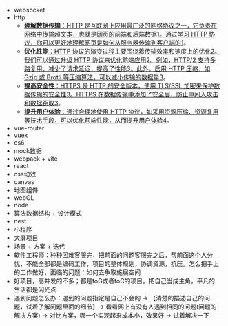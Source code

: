 - websocket
- http
  - [**理解数据传输**：HTTP 是互联网上应用最广泛的网络协议之一，它负责在网络中传输超文本，也就是网页的前端和后端数据](https://cloud.baidu.com/article/3174543)[1](https://cloud.baidu.com/article/3174543)[。通过学习 HTTP 协议，你可以更好地理解网页是如何从服务器传输到客户端的](https://cloud.baidu.com/article/3174543)[1](https://cloud.baidu.com/article/3174543)。
  - [**优化性能**：HTTP 协议的演变过程主要围绕着传输效率和速度上的优化](https://blog.csdn.net/fegus/article/details/126301662)[2](https://blog.csdn.net/fegus/article/details/126301662)[。我们可以通过升级 HTTP 协议来优化前端应用](https://blog.csdn.net/fegus/article/details/126301662)[2](https://blog.csdn.net/fegus/article/details/126301662)[。例如，HTTP/2 支持多路复用，减少了请求延迟，提高了性能](https://cloud.baidu.com/article/3174543)[3](https://bing.com/search?q=前端学习http协议的应用场合和优化)[。此外，启用 HTTP 压缩，如 Gzip 或 Brotli 等压缩算法，可以减小传输的数据量](https://cloud.baidu.com/article/3174543)[3](https://bing.com/search?q=前端学习http协议的应用场合和优化)。
  - [**提高安全性**：HTTPS 是 HTTP 的安全版本，使用 TLS/SSL 加密来保护数据传输的安全性](https://cloud.baidu.com/article/3174543)[3](https://bing.com/search?q=前端学习http协议的应用场合和优化)[。HTTPS 在数据传输中添加了安全层，防止中间人攻击和数据窃取](https://cloud.baidu.com/article/3174543)[3](https://bing.com/search?q=前端学习http协议的应用场合和优化)。
  - [**提升用户体验**：通过合理地使用 HTTP 协议，如采用资源压缩、资源复用等技术手段，可以优化前端性能，从而提升用户体验](https://segmentfault.com/a/1190000020187933)[4](https://segmentfault.com/a/1190000020187933)。
- vue-router
- vuex
- es6
- mock数据
- webpack + vite
- react
- css动效
- canvas
- 地图组件
- webGL
- node
- 算法数据结构 + 设计模式
- nest
- 小程序
- 大屏项目
- 场景 + 方案 + 迭代
- 软件工程师：种种困难客服完，把前面的问题客服完之后，帮前面这个人分忧，不能全部都是编码工作，项目的整体规划，协调资源，抗压。怎么把手上的工作做好，面临的问题：如何去争取施展空间
- 好项目，高并发的不多；都是toG或者toC的项目。把自己当成主角，平凡的生活都是闪光点
- 遇到问题怎么办：遇到的问题指定是自己不会的 -> 【清楚的描述自己的问题，试着了解问题里面的细节】-> 看看网上有没有人遇到相同的问题(问题的解决方案) -> 对比方案，哪一个实现起来成本小，效果好 -> 试着解决一下